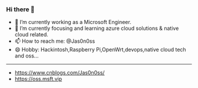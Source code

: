 ### Hi there 👋

- 🔭 I’m currently working as a Microsoft Engineer.
- 🌱 I’m currently focusing and learning azure cloud solutions & native cloud related.
- 📫 How to reach me: @Jas0n0ss
- 😄 Hobby: Hackintosh,Raspberry Pi,OpenWrt,devops,native cloud tech and oss...
---
- https://www.cnblogs.com/Jas0n0ss/
- https://oss.msft.vip
